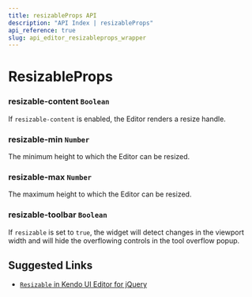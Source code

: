 ```yaml
---
title: resizableProps API
description: "API Index | resizableProps"
api_reference: true
slug: api_editor_resizableprops_wrapper
---
```


# ResizableProps

### resizable-content `Boolean`

If `resizable-content` is enabled, the Editor renders a resize handle.

### resizable-min `Number`

The minimum height to which the Editor can be resized.

### resizable-max `Number`

The maximum height to which the Editor can be resized.

### resizable-toolbar `Boolean`

If `resizable` is set to `true`, the widget will detect changes in the viewport width and will hide the overflowing controls in the tool overflow popup.

## Suggested Links

* [`Resizable` in Kendo UI Editor for jQuery](https://docs.telerik.com/kendo-ui/api/javascript/ui/editor/configuration/resizable)
